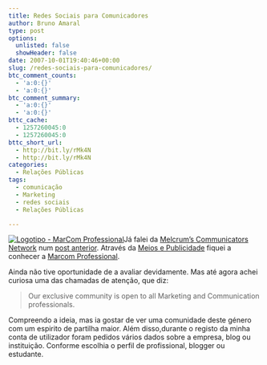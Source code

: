 ```yaml
---
title: Redes Sociais para Comunicadores
author: Bruno Amaral
type: post
options:
  unlisted: false
  showHeader: false
date: 2007-10-01T19:40:46+00:00
slug: /redes-sociais-para-comunicadores/
btc_comment_counts:
  - 'a:0:{}'
  - 'a:0:{}'
btc_comment_summary:
  - 'a:0:{}'
  - 'a:0:{}'
bttc_cache:
  - 1257260045:0
  - 1257260045:0
bttc_short_url:
  - http://bit.ly/rMk4N
  - http://bit.ly/rMk4N
categories:
  - Relações Públicas
tags:
  - comunicação
  - Marketing
  - redes sociais
  - Relações Públicas

---
```

[<img src="/wp-content/uploads/2007/10/macom-logo1.png" alt="Logotipo - MarCom Professional" class="left" />][1]Já falei da [Melcrum&#8217;s Communicators Network][2] num [post anterior][3]. Através da [Meios e Publicidade][4] fiquei a conhecer a [Marcom Professional][1].

Ainda não tive oportunidade de a avaliar devidamente. Mas até agora achei curiosa uma das chamadas de atenção, que diz:

> Our exclusive community is open to all Marketing and Communication professionals.

Compreendo a ideia, mas ia gostar de ver uma comunidade deste género com um espirito de partilha maior. Além disso,durante o registo da minha conta de utilizador foram pedidos vários dados sobre a empresa, blog ou instituição. Conforme escolhia o perfil de profissional, blogger ou estudante.

 [1]: http://www.marcomprofessional.com/
 [2]: http://www.communicatorsnetwork.com/
 [3]: http://www.brunoamaral.com/post/uma-rede-social-para-profissionais-de-relacoes-publicas/
 [4]: http://www.meiosepublicidade.pt/2007/10/01/reino-unido-chegou-a-rede-social-para-marketeers/
